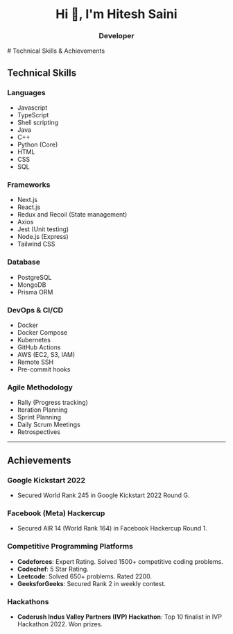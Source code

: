 <h1 align="center">Hi 👋, I'm Hitesh Saini</h1>
<h3 align="center">Developer</h3>
# Technical Skills & Achievements

## **Technical Skills**

### **Languages**
- Javascript
- TypeScript
- Shell scripting
- Java
- C++
- Python (Core)
- HTML
- CSS
- SQL

### **Frameworks**
- Next.js
- React.js
- Redux and Recoil (State management)
- Axios
- Jest (Unit testing)
- Node.js (Express)
- Tailwind CSS

### **Database**
- PostgreSQL
- MongoDB
- Prisma ORM

### **DevOps & CI/CD**
- Docker
- Docker Compose
- Kubernetes
- GitHub Actions
- AWS (EC2, S3, IAM)
- Remote SSH
- Pre-commit hooks

### **Agile Methodology**
- Rally (Progress tracking)
- Iteration Planning
- Sprint Planning
- Daily Scrum Meetings
- Retrospectives

---

## **Achievements**

### **Google Kickstart 2022**
- Secured World Rank 245 in Google Kickstart 2022 Round G.

### **Facebook (Meta) Hackercup**
- Secured AIR 14 (World Rank 164) in Facebook Hackercup Round 1.

### **Competitive Programming Platforms**
- **Codeforces**: Expert Rating. Solved 1500+ competitive coding problems.
- **Codechef**: 5 Star Rating.
- **Leetcode**: Solved 650+ problems. Rated 2200.
- **GeeksforGeeks**: Secured Rank 2 in weekly contest.

### **Hackathons**
- **Coderush Indus Valley Partners (IVP) Hackathon**: Top 10 finalist in IVP Hackathon 2022. Won prizes.
